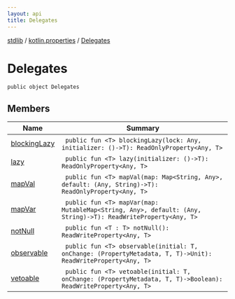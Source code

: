 ```yaml
---
layout: api
title: Delegates
---
```

[stdlib](../../index.html) / [kotlin.properties](../index.html) / [Delegates](index.html)

# Delegates

```
public object Delegates
```
## Members
| Name | Summary |
|------|---------|
|[blockingLazy](blockingLazy.html)|&nbsp;&nbsp;`public fun <T> blockingLazy(lock: Any, initializer: ()->T): ReadOnlyProperty<Any, T>`<br>|
|[lazy](lazy.html)|&nbsp;&nbsp;`public fun <T> lazy(initializer: ()->T): ReadOnlyProperty<Any, T>`<br>|
|[mapVal](mapVal.html)|&nbsp;&nbsp;`public fun <T> mapVal(map: Map<String, Any>, default: (Any, String)->T): ReadOnlyProperty<Any, T>`<br>|
|[mapVar](mapVar.html)|&nbsp;&nbsp;`public fun <T> mapVar(map: MutableMap<String, Any>, default: (Any, String)->T): ReadWriteProperty<Any, T>`<br>|
|[notNull](notNull.html)|&nbsp;&nbsp;`public fun <T : T> notNull(): ReadWriteProperty<Any, T>`<br>|
|[observable](observable.html)|&nbsp;&nbsp;`public fun <T> observable(initial: T, onChange: (PropertyMetadata, T, T)->Unit): ReadWriteProperty<Any, T>`<br>|
|[vetoable](vetoable.html)|&nbsp;&nbsp;`public fun <T> vetoable(initial: T, onChange: (PropertyMetadata, T, T)->Boolean): ReadWriteProperty<Any, T>`<br>|
